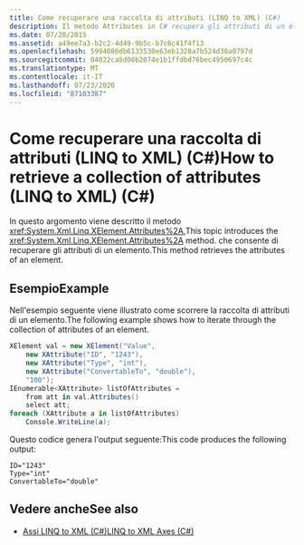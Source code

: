 ```yaml
---
title: Come recuperare una raccolta di attributi (LINQ to XML) (C#)
description: Il metodo Attributes in C# recupera gli attributi di un elemento. Questo LINQ to XML esempio scorre la raccolta di attributi di un elemento.
ms.date: 07/20/2015
ms.assetid: a49ee7a3-b2c2-4d49-9b5c-b7c6c41f4f13
ms.openlocfilehash: 5994086db6133530e63eb1328a7b524d30a0797d
ms.sourcegitcommit: 04022ca5d00b2074e1b1ffdbd76bec4950697c4c
ms.translationtype: MT
ms.contentlocale: it-IT
ms.lasthandoff: 07/23/2020
ms.locfileid: "87103387"
---
```

# <a name="how-to-retrieve-a-collection-of-attributes-linq-to-xml-c"></a><span data-ttu-id="e2f8c-104">Come recuperare una raccolta di attributi (LINQ to XML) (C#)</span><span class="sxs-lookup"><span data-stu-id="e2f8c-104">How to retrieve a collection of attributes (LINQ to XML) (C#)</span></span>
<span data-ttu-id="e2f8c-105">In questo argomento viene descritto il metodo <xref:System.Xml.Linq.XElement.Attributes%2A>,</span><span class="sxs-lookup"><span data-stu-id="e2f8c-105">This topic introduces the <xref:System.Xml.Linq.XElement.Attributes%2A> method.</span></span> <span data-ttu-id="e2f8c-106">che consente di recuperare gli attributi di un elemento.</span><span class="sxs-lookup"><span data-stu-id="e2f8c-106">This method retrieves the attributes of an element.</span></span>  
  
## <a name="example"></a><span data-ttu-id="e2f8c-107">Esempio</span><span class="sxs-lookup"><span data-stu-id="e2f8c-107">Example</span></span>  
 <span data-ttu-id="e2f8c-108">Nell'esempio seguente viene illustrato come scorrere la raccolta di attributi di un elemento.</span><span class="sxs-lookup"><span data-stu-id="e2f8c-108">The following example shows how to iterate through the collection of attributes of an element.</span></span>  
  
```csharp  
XElement val = new XElement("Value",  
    new XAttribute("ID", "1243"),  
    new XAttribute("Type", "int"),  
    new XAttribute("ConvertableTo", "double"),  
    "100");  
IEnumerable<XAttribute> listOfAttributes =  
    from att in val.Attributes()  
    select att;  
foreach (XAttribute a in listOfAttributes)  
    Console.WriteLine(a);  
```  
  
 <span data-ttu-id="e2f8c-109">Questo codice genera l'output seguente:</span><span class="sxs-lookup"><span data-stu-id="e2f8c-109">This code produces the following output:</span></span>  
  
```output  
ID="1243"  
Type="int"  
ConvertableTo="double"  
```  
  
## <a name="see-also"></a><span data-ttu-id="e2f8c-110">Vedere anche</span><span class="sxs-lookup"><span data-stu-id="e2f8c-110">See also</span></span>

- [<span data-ttu-id="e2f8c-111">Assi LINQ to XML (C#)</span><span class="sxs-lookup"><span data-stu-id="e2f8c-111">LINQ to XML Axes (C#)</span></span>](./linq-to-xml-axes-overview.md)
